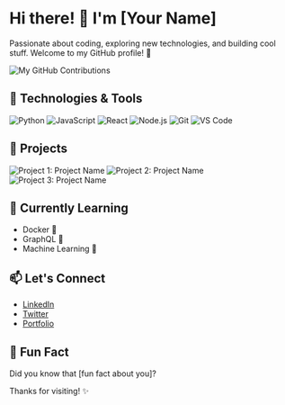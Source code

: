<!-- GitHub README Header -->
# Hi there! 👋 I'm [Your Name]

Passionate about coding, exploring new technologies, and building cool stuff. Welcome to my GitHub profile! 🚀

<!-- GitHub Contribution Graph Animation -->
![My GitHub Contributions](https://github.com/users/your-username/contributions/blob/main/output/github-contribution-grid-snake.gif)

## 🔧 Technologies & Tools

<!-- Badges for Technologies -->
![Python](https://img.shields.io/badge/Python-3776AB?style=flat-square&logo=python&logoColor=white)
![JavaScript](https://img.shields.io/badge/JavaScript-F7DF1E?style=flat-square&logo=javascript&logoColor=black)
![React](https://img.shields.io/badge/React-61DAFB?style=flat-square&logo=react&logoColor=black)
![Node.js](https://img.shields.io/badge/Node.js-43853D?style=flat-square&logo=node.js&logoColor=white)
![Git](https://img.shields.io/badge/Git-F05032?style=flat-square&logo=git&logoColor=white)
![VS Code](https://img.shields.io/badge/VS_Code-007ACC?style=flat-square&logo=visual-studio-code&logoColor=white)

## 🚀 Projects

<!-- Project Cards with Animation -->
![Project 1: Project Name](https://github-readme-stats.vercel.app/api/pin/?username=your-username&repo=your-project-repo&theme=dark)
![Project 2: Project Name](https://github-readme-stats.vercel.app/api/pin/?username=your-username&repo=your-project-repo&theme=dark)
![Project 3: Project Name](https://github-readme-stats.vercel.app/api/pin/?username=your-username&repo=your-project-repo&theme=dark)

## 🌱 Currently Learning

<!-- Learning List -->
- Docker 🐳
- GraphQL 🚀
- Machine Learning 🤖

## 📫 Let's Connect

<!-- Social Media Links -->
- [LinkedIn](https://www.linkedin.com/in/your-linkedin/)
- [Twitter](https://twitter.com/your-twitter/)
- [Portfolio](https://www.yourportfolio.com/)

## 💬 Fun Fact

<!-- Fun Fact Section -->
Did you know that [fun fact about you]?

Thanks for visiting! ✨

